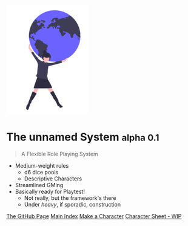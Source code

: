 <!-- _coverpage.md -->

![logo](_media/icon.png)

# The unnamed System <small>alpha 0.1</small>

> A Flexible Role Playing System

- Medium-weight rules
  - d6 dice pools
  - Descriptive Characters
- Streamlined GMing
- Basically ready for Playtest!
  - Not really, but the framework's there
  - Under *heavy*, if sporadic, construction

[The GitHub Page](https://github.com/s-20/unnamed)
[Main Index](README.md)
[Make a Character](CCSummary.md)
[Character Sheet - WIP](https://s-20.github.io/unnamed/Playtest1/PlaytestCharacterSheet.md)
